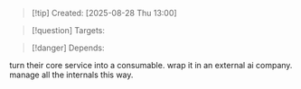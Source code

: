 
>[!tip] Created: [2025-08-28 Thu 13:00]

>[!question] Targets: 

>[!danger] Depends: 

turn their core service into a consumable.
wrap it in an external ai company.
manage all the internals this way.